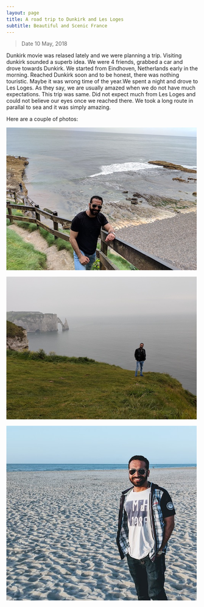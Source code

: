 ```yaml
---
layout: page
title: A road trip to Dunkirk and Les Loges
subtitle: Beautiful and Scenic France
---
```


>Date 10 May, 2018

Dunkirk movie was relased lately and we were planning a trip. Visiting dunkirk sounded a superb idea. We were 4 friends, grabbed a car and drove towards Dunkirk. We started from Eindhoven, Netherlands early in the morning. Reached Dunkirk soon and to be honest, there was nothing touristic. Maybe it was wrong time of the year.We spent a night and drove to Les Loges. As they say, we are usually amazed when we do not have much expectations. This trip was same. Did not expect much from Les Loges and could not believe our eyes once we reached there. We took a long route in parallal to sea and it was simply amazing.

Here are a couple of photos:


![](/img/travel/dunkirk-les-loges/photo_1.jpg)


![](/img/travel/dunkirk-les-loges/photo_2.jpg)


![](/img/travel/dunkirk-les-loges/photo_3.jpg)





